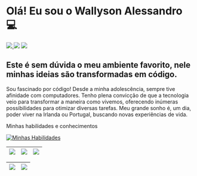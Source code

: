 <h1> Olá! Eu sou o Wallyson Alessandro 💻</h1>

<div> 
     <a href = "mailto:wallyson.a3@gmail.com"><img src="https://img.shields.io/badge/Gmail-D14836?style=for-the-badge&logo=gmail&logoColor=white" target="_blank"</a>
     <a href="https://www.linkedin.com/in/wallyson-nabarro" target="_blank"><img src="https://img.shields.io/badge/-LinkedIn-%230077B5?style=for-the-badge&logo=linkedin&logoColor=white" target="_blank"></a>
     <a href="https://wa.me/+5561974009080" target="_blank"><img src="https://img.shields.io/badge/WhatsApp-25D366?style=for-the-badge&logo=whatsapp&logoColor=white" target="_blank"></a>
 </div>

<h2 align="left">
Este é sem dúvida o meu ambiente favorito, nele minhas ideias são transformadas em código.
</h2>

<p>Sou fascinado por código! Desde a minha adolescência, sempre tive afinidade com computadores. Tenho plena convicção de que a tecnologia veio para transformar a maneira como vivemos, oferecendo inúmeras possibilidades para otimizar diversas tarefas. Meu grande sonho é, um dia, poder viver na Irlanda ou Portugal, buscando novas experiências de vida.</p>

<p>Minhas habilidades e conhecimentos</p>

<div align="left">

[![Minhas Habilidades](https://skillicons.dev/icons?i=cs,html,css,js,docker,dotnet,git,gitlab,kubernetes,mysql,rabbitmq,visualstudio
)](https://skillicons.dev)

</div>
  
  | ![](http://github-profile-summary-cards.vercel.app/api/cards/stats?username=wallysonnabarro&theme=nord_dark) | ![](http://github-profile-summary-cards.vercel.app/api/cards/repos-per-language?username=wallysonnabarro&hide=Html&theme=nord_dark) | ![](http://github-profile-summary-cards.vercel.app/api/cards/most-commit-language?username=wallysonnabarro&theme=nord_dark) |
| :-: | :-: | :-: |

| ![](http://github-profile-summary-cards.vercel.app/api/cards/profile-details?username=wallysonnabarro&theme=nord_dark) | ![](https://github-readme-streak-stats.herokuapp.com/?user=wallysonnabarro&hide_border=true&date_format=M%20j%5B%2C%20Y%5D&background=2D3742&stroke=2D3742&ring=6bbbca&fire=6bbbca&currStreakNum=fff&sideNums=6bbbca&currStreakLabel=6bbbca&sideLabels=fff&dates=fff) |
| :-: | :-: |
